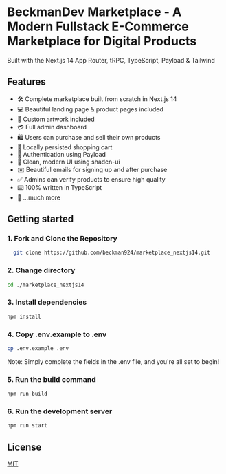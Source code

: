 # BeckmanDev Marketplace - A Modern Fullstack E-Commerce Marketplace for Digital Products

Built with the Next.js 14 App Router, tRPC, TypeScript, Payload & Tailwind

## Features

- 🛠️ Complete marketplace built from scratch in Next.js 14
- 💻 Beautiful landing page & product pages included
- 🎨 Custom artwork included
- 💳 Full admin dashboard
- 🛍️ Users can purchase and sell their own products
- 🛒 Locally persisted shopping cart
- 🔑 Authentication using Payload
- 🌟 Clean, modern UI using shadcn-ui
- ✉️ Beautiful emails for signing up and after purchase
- ✅ Admins can verify products to ensure high quality
- ⌨️ 100% written in TypeScript
- 🎁 ...much more

## Getting started

### 1. Fork and Clone the Repository

```bash
  git clone https://github.com/beckman924/marketplace_nextjs14.git
```

### 2. Change directory

```sh
cd ./marketplace_nextjs14
```

### 3. Install dependencies

```sh
npm install
```

### 4. Copy .env.example to .env

```sh
cp .env.example .env
```

Note: Simply complete the fields in the .env file, and you're all set to begin!

### 5. Run the build command

```sh
npm run build
```

### 6. Run the development server

```sh
npm run start
```

## License

[MIT](https://choosealicense.com/licenses/mit/)
